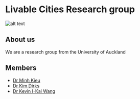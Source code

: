 # Livable Cities Research group

![alt text](https://dynamic-media-cdn.tripadvisor.com/media/photo-o/15/33/f5/ce/auckland.jpg?w=2400&h=-1&s=1) 

## About us

We are a research group from the University of Auckland

## Members

- [Dr Minh Kieu](https://unidirectory.auckland.ac.nz/profile/minh-kieu)
- [Dr Kim Dirks](https://unidirectory.auckland.ac.nz/profile/k-dirks) 
- [Dr Kevin I-Kai Wang](https://unidirectory.auckland.ac.nz/profile/kevin-wang)
